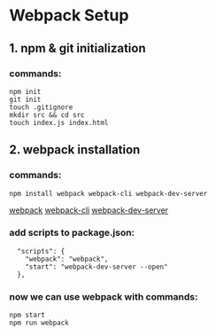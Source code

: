 # Webpack Setup

## 1. npm & git initialization

### commands:

```
npm init
git init
touch .gitignore
mkdir src && cd src
touch index.js index.html
```

## 2. webpack installation

### commands:

```
npm install webpack webpack-cli webpack-dev-server
```

[webpack](https://webpack.js.org/) [webpack-cli](https://github.com/webpack/webpack-cli) [webpack-dev-server](https://github.com/webpack/webpack-dev-server)

### add scripts to package.json:

```
  "scripts": {
    "webpack": "webpack",
    "start": "webpack-dev-server --open"
  },
```

### now we can use webpack with commands:

```
npm start
npm run webpack
```
